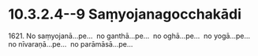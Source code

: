 

# 10.3.2.4--9 Saṃyojanagocchakādi





1621\. No saṃyojanā…pe…  no ganthā…pe…  no oghā…pe…  no yogā…pe…  no nīvaraṇā…pe…  no parāmāsā…pe…



